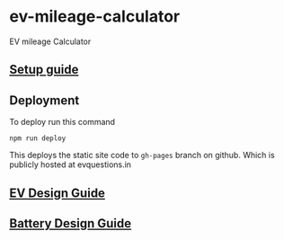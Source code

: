 # ev-mileage-calculator
EV mileage Calculator

## [Setup guide](SETUP.md)

## Deployment
To deploy run this command

```npm run deploy```

This deploys the static site code to ```gh-pages``` branch on github. Which is publicly hosted at evquestions.in

## [EV Design Guide](EVDESIGN.md)

## [Battery Design Guide](battery-design.md)
